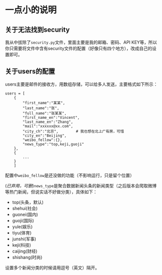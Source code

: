 # 一点小的说明

## 关于无法找到security

我从中拔除了`security.py`文件，里面主要是我的邮箱、密码、API KEY等，所以你只需要将文件中含有security文件的配置（好像只有四个地方），改成自己的设置即可。


## 关于users的配置

users主要是邮件的接收方，用数组存储，可以给多人发送，主要格式如下所示：

```
users = [
    {
        "first_name":"某某",
        "last_name":"张",
        "full_name":"张某某",
        "first_name_en":"Vincent",
        "last_name_en":"Zhang",
        "mail":"xxxxxx@xx.com",
        "city_ch":"北京",        # 我也想在北上广有房，可惜
        "city_en":"Beijing",
        "weibo_fellow":{},
        "news_type":"top,keji,guoji"
    },
    {
        ...
    }
    ]
```

配置中`weibo_fellow`是还没做的功能（不影响运行，只是留个位置）

(*已弃用，可删*)`news_type`是聚合数据新闻头条的新闻类型（之后版本会爬取微博等热门新闻，但说实话不好做分类），具体如下：

- top(头条，默认)
- shehui(社会)
- guonei(国内)
- guoji(国际)
- yule(娱乐)
- tiyu(体育)
- junshi(军事)
- keji(科技)
- caijing(财经)
- shishang(时尚)

设置多个新闻分类的时候请用逗号（英文）隔开。
